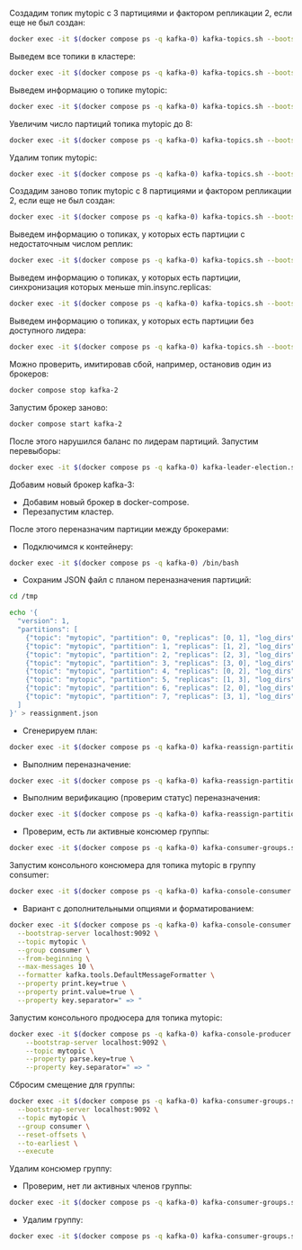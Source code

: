 Cоздадим топик mytopic с 3 партициями и фактором репликации 2, если еще не был создан:

```bash
docker exec -it $(docker compose ps -q kafka-0) kafka-topics.sh --bootstrap-server localhost:9092 --create --topic mytopic --partitions 3 --replication-factor 2 --if-not-exists
```

Выведем все топики в кластере:

```bash
docker exec -it $(docker compose ps -q kafka-0) kafka-topics.sh --bootstrap-server localhost:9092 --list
```

Выведем информацию о топике mytopic:

```bash
docker exec -it $(docker compose ps -q kafka-0) kafka-topics.sh --bootstrap-server localhost:9092 --describe --topic mytopic
```

Увеличим число партиций топика mytopic до 8:

```bash
docker exec -it $(docker compose ps -q kafka-0) kafka-topics.sh --bootstrap-server localhost:9092 --alter --topic mytopic --partitions 8
```

Удалим топик mytopic:

```bash
docker exec -it $(docker compose ps -q kafka-0) kafka-topics.sh --bootstrap-server localhost:9092 --delete --topic mytopic
```

Cоздадим заново топик mytopic с 8 партициями и фактором репликации 2, если еще не был создан:

```bash
docker exec -it $(docker compose ps -q kafka-0) kafka-topics.sh --bootstrap-server localhost:9092 --create --topic mytopic --partitions 8 --replication-factor 2 --if-not-exists
```

Выведем информацию о топиках, у которых есть партиции с недостаточным числом реплик:

```bash
docker exec -it $(docker compose ps -q kafka-0) kafka-topics.sh --bootstrap-server localhost:9092 --describe --under-replicated-partitions
```

Выведем информацию о топиках, у которых есть партиции, синхронизация которых меньше min.insync.replicas:

```bash
docker exec -it $(docker compose ps -q kafka-0) kafka-topics.sh --bootstrap-server localhost:9092 --describe --under-min-isr-partitions
```

Выведем информацию о топиках, у которых есть партиции без доступного лидера:

```bash
docker exec -it $(docker compose ps -q kafka-0) kafka-topics.sh --bootstrap-server localhost:9092 --describe --unavailable-partitions
```

Можно проверить, имитировав сбой, например, остановив один из брокеров:

```bash
docker compose stop kafka-2
```

Запустим брокер заново:

```bash
docker compose start kafka-2
```

После этого нарушился баланс по лидерам партиций. Запустим перевыборы:

```bash
docker exec -it $(docker compose ps -q kafka-0) kafka-leader-election.sh --bootstrap-server localhost:9092 --election-type PREFERRED --all-topic-partitions
```

Добавим новый брокер kafka-3:

- Добавим новый брокер в docker-compose.
- Перезапустим кластер.

После этого переназначим партиции между брокерами:

- Подключимся к контейнеру:

```bash
docker exec -it $(docker compose ps -q kafka-0) /bin/bash
```

- Сохраним JSON файл с планом переназначения партиций:

```bash
cd /tmp

echo '{
  "version": 1,
  "partitions": [
    {"topic": "mytopic", "partition": 0, "replicas": [0, 1], "log_dirs": ["any", "any"]},
    {"topic": "mytopic", "partition": 1, "replicas": [1, 2], "log_dirs": ["any", "any"]},
    {"topic": "mytopic", "partition": 2, "replicas": [2, 3], "log_dirs": ["any", "any"]},
    {"topic": "mytopic", "partition": 3, "replicas": [3, 0], "log_dirs": ["any", "any"]},
    {"topic": "mytopic", "partition": 4, "replicas": [0, 2], "log_dirs": ["any", "any"]},
    {"topic": "mytopic", "partition": 5, "replicas": [1, 3], "log_dirs": ["any", "any"]},
    {"topic": "mytopic", "partition": 6, "replicas": [2, 0], "log_dirs": ["any", "any"]},
    {"topic": "mytopic", "partition": 7, "replicas": [3, 1], "log_dirs": ["any", "any"]}
  ]
}' > reassignment.json
```

- Сгенерируем план:

```bash
docker exec -it $(docker compose ps -q kafka-0) kafka-reassign-partitions.sh --bootstrap-server localhost:9092 --broker-list "1,2,3,4" --topics-to-move-json-file "/tmp/reassignment.json" --generate
```

- Выполним переназначение:

```bash
docker exec -it $(docker compose ps -q kafka-0) kafka-reassign-partitions.sh --bootstrap-server localhost:9092 --reassignment-json-file /tmp/reassignment.json --execute
```

- Выполним верификацию (проверим статус) переназначения:

```bash
docker exec -it $(docker compose ps -q kafka-0) kafka-reassign-partitions.sh --bootstrap-server localhost:9092 --reassignment-json-file /tmp/reassignment.json --verify
```

- Проверим, есть ли активные консюмер группы:

```bash
docker exec -it $(docker compose ps -q kafka-0) kafka-consumer-groups.sh --bootstrap-server localhost:9092 --list
```

Запустим консольного консюмера для топика mytopic в группу consumer:

```bash
docker exec -it $(docker compose ps -q kafka-0) kafka-console-consumer.sh --bootstrap-server localhost:9092 --topic mytopic --group consumer
```

- Вариант с дополнительными опциями и форматированием:

```bash
docker exec -it $(docker compose ps -q kafka-0) kafka-console-consumer.sh \
  --bootstrap-server localhost:9092 \
  --topic mytopic \
  --group consumer \
  --from-beginning \
  --max-messages 10 \
  --formatter kafka.tools.DefaultMessageFormatter \
  --property print.key=true \
  --property print.value=true \
  --property key.separator=" => "
```

Запустим консольного продюсера для топика mytopic:

```bash
docker exec -it $(docker compose ps -q kafka-0) kafka-console-producer.sh \
    --bootstrap-server localhost:9092 \
    --topic mytopic \
    --property parse.key=true \
    --property key.separator=" => "
```

Сбросим смещение для группы:

```bash
docker exec -it $(docker compose ps -q kafka-0) kafka-consumer-groups.sh \
  --bootstrap-server localhost:9092 \
  --topic mytopic \
  --group consumer \
  --reset-offsets \
  --to-earliest \
  --execute
```

Удалим консюмер группу:

- Проверим, нет ли активных членов группы:

```bash
docker exec -it $(docker compose ps -q kafka-0) kafka-consumer-groups.sh --bootstrap-server localhost:9092 --describe --group consumer
```

- Удалим группу:

```bash
docker exec -it $(docker compose ps -q kafka-0) kafka-consumer-groups.sh --bootstrap-server localhost:9092 --delete --group consumer
```
